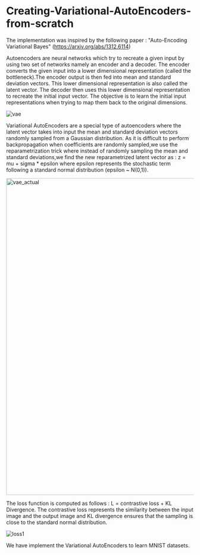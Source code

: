 # Creating-Variational-AutoEncoders-from-scratch

The implementation was inspired by the following paper : "Auto-Encoding Variational Bayes" (https://arxiv.org/abs/1312.6114)

Autoencoders are neural networks which try to recreate a given input by using two set of networks namely an encoder and a decoder. The encoder converts the given input into a lower dimensional representation (called the bottleneck).The encoder output is then fed into mean and standard deviation vectors. This lower dimensional representation is also called the latent vector. The decoder then uses this lower dimensional representation to recreate the initial input vector. The objective is to learn the initial input representations when trying to map them back to the original dimensions.

![vae](https://github.com/madarshb19/Creating-Variational-AutoEncoders-from-scratch/assets/70708225/6dcadf5b-eb9c-48bc-b9bf-c783a3291b10)


Variational AutoEncoders are a special type of autoencoders where the latent vector takes into input the mean and standard deviation vectors randomly sampled from a Gaussian distribution. As it is difficult to perform backpropagation when coefficients are randomly sampled,we use the reparametrization trick where instead of randomly sampling the mean and standard deviations,we find the new reparametrized latent vector as : z = mu + sigma * epsilon where epsilon represents the stochastic term following a standard normal distribution (epsilon ~ N(0,1)).

<img width="850" alt="vae_actual" src="https://github.com/madarshb19/Creating-Variational-AutoEncoders-from-scratch/assets/70708225/1cf85901-c404-43e4-96f9-7f53b96427af">


The loss function is computed as follows : L = contrastive loss + KL Divergence. The contrastive loss represents the similarity between the input image and the output image and KL divergence ensures that the sampling is close to the standard normal distribution.

![loss1](https://github.com/madarshb19/Creating-Variational-AutoEncoders-from-scratch/assets/70708225/7d748f8f-6986-4d33-aecf-50785c764bdc)

We have implement the Variational AutoEncoders to learn MNIST datasets.

